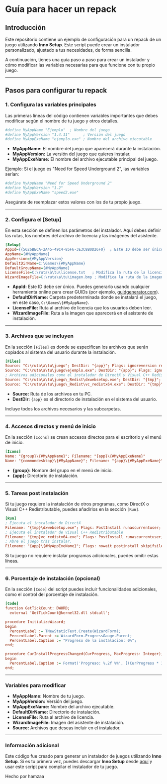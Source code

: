 
# Guía para hacer un repack

## Introducción
Este repositorio contiene un ejemplo de configuración para un repack de un juego utilizando **Inno Setup**. Este script puede crear un instalador personalizado, ajustado a tus necesidades, de forma sencilla.

A continuación, tienes una guía paso a paso para crear un instalador y cómo modificar las variables necesarias para que funcione con tu propio juego.

---

## Pasos para configurar tu repack

### **1. Configura las variables principales**
Las primeras líneas del código contienen variables importantes que debes modificar según el nombre de tu juego y otros detalles.

```ini
#define MyAppName "Ejemplo"  ; Nombre del juego
#define MyAppVersion "1.4.11"      ; Versión del juego
#define MyAppExeName "ejemplo.exe" ; Nombre del archivo ejecutable
```

- **MyAppName:** El nombre del juego que aparecerá durante la instalación.  
- **MyAppVersion:** La versión del juego que quieres instalar.  
- **MyAppExeName:** El nombre del archivo ejecutable principal del juego.  

Ejemplo: Si el juego es "Need for Speed Underground 2", las variables serían:  

```ini
#define MyAppName "Need for Speed Underground 2"
#define MyAppVersion "1.2"
#define MyAppExeName "speed2.exe"
```

Asegúrate de reemplazar estos valores con los de tu propio juego.

---

### **2. Configura el [Setup]**
En esta sección se definen los parámetros del instalador. Aquí debes definir las rutas, los nombres del archivo de licencia y las imágenes del asistente.

```ini
[Setup]
AppId={{5626BECA-2A45-49C4-85F6-3E3C8B0D26F0}  ; Este ID debe ser único
AppName={#MyAppName}
AppVersion={#MyAppVersion}
DefaultDirName=C:\Games\{#MyAppName}
DefaultGroupName={#MyAppName}
LicenseFile=C:\ruta\a\tu\license.txt   ; Modifica la ruta de la licencia
WizardImageFile=C:\ruta\a\tu\imagen.bmp ; Modifica la ruta de la imagen
```

- **AppId:** Este ID debe ser único. Puedes generarlo usando cualquier herramienta online para crear GUIDs (por ejemplo, [guidgenerator.com](https://guidgenerator.com)).  
- **DefaultDirName:** Carpeta predeterminada donde se instalará el juego, en este caso, `C:\Games\{#MyAppName}`.  
- **LicenseFile:** Ruta al archivo de licencia que los usuarios deben leer.  
- **WizardImageFile:** Ruta a la imagen que aparecerá en el asistente de instalación.  

---

### **3. Archivos que se incluyen**
En la sección `[Files]` es donde se especifican los archivos que serán copiados al sistema del usuario durante la instalación.

```ini
[Files]
Source: "C:\ruta\a\tu\juego"; DestDir: "{app}"; Flags: ignoreversion recursesubdirs createallsubdirs
Source: "C:\ruta\a\tu\juego\ejemplo.exe"; DestDir: "{app}"; Flags: ignoreversion
; Archivos adicionales como el instalador de DirectX y Visual C++ Redistributable
Source: "C:\ruta\a\tu\juego\_Redist\dxwebsetup.exe"; DestDir: "{tmp}"; Flags: deleteafterinstall
Source: "C:\ruta\a\tu\juego\_Redist\vc_redistx64.exe"; DestDir: "{tmp}"; Flags: deleteafterinstall
```

- **Source:** Ruta de los archivos en tu PC.  
- **DestDir:** `{app}` es el directorio de instalación en el sistema del usuario.  

Incluye todos los archivos necesarios y las subcarpetas.  

---

### **4. Accesos directos y menú de inicio**
En la sección `[Icons]` se crean accesos directos para el escritorio y el menú de inicio.

```ini
[Icons]
Name: "{group}\{#MyAppName}"; Filename: "{app}\{#MyAppExeName}"
Name: "{commondesktop}\{#MyAppName}"; Filename: "{app}\{#MyAppExeName}"; Tasks: desktopicon
```

- **{group}:** Nombre del grupo en el menú de inicio.  
- **{app}:** Directorio de instalación.  

---

### **5. Tareas post instalación**
Si tu juego requiere la instalación de otros programas, como DirectX o Visual C++ Redistributable, puedes añadirlos en la sección `[Run]`.

```ini
[Run]
; Ejecuta el instalador de DirectX
Filename: "{tmp}\dxwebsetup.exe"; Flags: PostInstall runascurrentuser; Description: "Instalar DirectX"
; Ejecuta el instalador de Visual C++ Redistributable
Filename: "{tmp}vc_redistx64.exe"; Flags: PostInstall runascurrentuser; Description: "Instalar Visual C++ Redistributable"
; Abre el juego tras instalar.
Filename: "{app}\{#MyAppExeName}"; Flags: nowait postinstall skipifsilent; Description: "{cm:LaunchProgram,{#StringChange(MyAppName, '&', '&&')}}"
```

Si tu juego no requiere instalar programas adicionales, puedes omitir estas líneas.

---

### **6. Porcentaje de instalación (opcional)**
En la sección `[Code]` del script puedes incluir funcionalidades adicionales, como el control del porcentaje de instalación.

```ini
[Code]
function GetTickCount: DWORD;
  external 'GetTickCount@kernel32.dll stdcall';

procedure InitializeWizard;
begin
  PercentLabel := TNewStaticText.Create(WizardForm);
  PercentLabel.Parent := WizardForm.ProgressGauge.Parent;
  PercentLabel.Caption := "Progreso de la instalación: 0%";
end;

procedure CurInstallProgressChanged(CurProgress, MaxProgress: Integer);
begin
  PercentLabel.Caption := Format('Progreso: %.2f %%', [(CurProgress * 100.0) / MaxProgress]);
end;
```

---

### **Variables para modificar**
- **MyAppName:** Nombre de tu juego.  
- **MyAppVersion:** Versión del juego.  
- **MyAppExeName:** Nombre del archivo ejecutable.  
- **DefaultDirName:** Directorio de instalación.  
- **LicenseFile:** Ruta al archivo de licencia.  
- **WizardImageFile:** Imagen del asistente de instalación.  
- **Source:** Archivos que deseas incluir en el instalador.  

---

### **Información adicional**
Este código fue creado para generar un instalador de juegos utilizando **Inno Setup**. Si es tu primera vez, puedes descargar **Inno Setup** desde [aquí](https://jrsoftware.org/isinfo.php) y usar este script para compilar el instalador de tu juego.

Hecho por hamzaa
